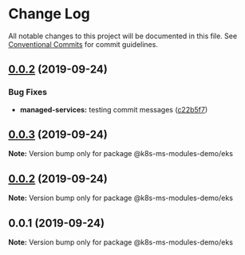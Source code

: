 # Change Log

All notable changes to this project will be documented in this file.
See [Conventional Commits](https://conventionalcommits.org) for commit guidelines.

## [0.0.2](https://github.com/atistler/k8s-ms-modules-demo/compare/@k8s-ms-modules-demo/eks@0.0.3...@k8s-ms-modules-demo/eks@0.0.2) (2019-09-24)


### Bug Fixes

* **managed-services:** testing commit messages ([c22b5f7](https://github.com/atistler/k8s-ms-modules-demo/commit/c22b5f7))





## [0.0.3](https://github.com/atistler/k8s-ms-modules-demo/compare/@k8s-ms-modules-demo/eks@0.0.2...@k8s-ms-modules-demo/eks@0.0.3) (2019-09-24)

**Note:** Version bump only for package @k8s-ms-modules-demo/eks





## [0.0.2](https://github.com/atistler/k8s-ms-modules-demo/compare/@k8s-ms-modules-demo/eks@0.0.1...@k8s-ms-modules-demo/eks@0.0.2) (2019-09-24)

**Note:** Version bump only for package @k8s-ms-modules-demo/eks





## 0.0.1 (2019-09-24)

**Note:** Version bump only for package @k8s-ms-modules-demo/eks
